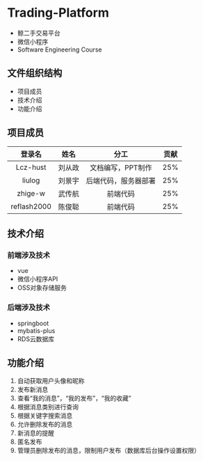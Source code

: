 # Trading-Platform
- 鲸二手交易平台
- 微信小程序
- Software Engineering Course

## 文件组织结构
- 项目成员
- 技术介绍
- 功能介绍


## 项目成员

|  登录名  |  姓名  | 分工 | 贡献 |
| :------: | :----: | :--: | :--: |
| Lcz-hust | 刘从政 |  文档编写，PPT制作 |  25%    |
|  liulog  | 刘景宇 | 后端代码，服务器部署 |  25%    |
| zhige-w  | 武传航 | 前端代码 |  25%    |
| reflash2000 | 陈俊聪 | 前端代码 |  25%    |

## 技术介绍

### 前端涉及技术
- vue
- 微信小程序API
- OSS对象存储服务
### 后端涉及技术
- springboot
- mybatis-plus
- RDS云数据库

## 功能介绍
1. 自动获取用户头像和昵称
2. 发布新消息
3. 查看“我的消息”，“我的发布”，“我的收藏”
4. 根据消息类别进行查询
5. 根据关键字搜索消息
6. 允许删除发布的消息
7. 新消息的提醒
8. 匿名发布
9. 管理员删除发布的消息，限制用户发布（数据库后台操作设置权限）
